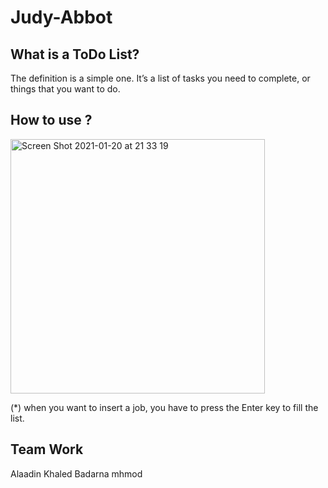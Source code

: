 # Judy-Abbot


What is a ToDo List?
-
The definition is a simple one. It’s a list of tasks you need to complete, or things that you want to do. 

How to use ? 
-

<img width="407" alt="Screen Shot 2021-01-20 at 21 33 19" src="https://user-images.githubusercontent.com/72281669/105225861-df3ce080-5b67-11eb-9ace-065d6d408076.png">



(*) when you want to insert a job, you have to press the Enter key to fill the list.  

Team Work
-
Alaadin 
Khaled Badarna
mhmod
